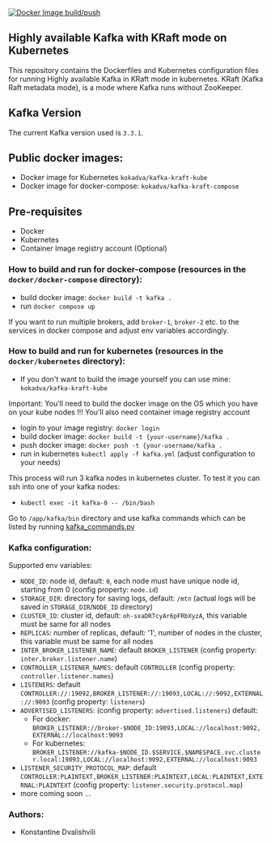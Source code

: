 [![Docker Image build/push](https://github.com/kokadva/highly-available-kafka-with-kraft/actions/workflows/docker-image.yml/badge.svg)](https://github.com/kokadva/highly-available-kafka-with-kraft/actions/workflows/docker-image.yml)

## Highly available Kafka with KRaft mode on Kubernetes

This repository contains the Dockerfiles and Kubernetes configuration files for running Highly available Kafka in
KRaft mode in kubernetes. KRaft (Kafka Raft metadata mode), is a mode where Kafka runs without ZooKeeper.

## Kafka Version

The current Kafka version used is `3.3.1`.

## Public docker images:

* Docker image for Kubernetes `kokadva/kafka-kraft-kube`
* Docker image for docker-compose: `kokadva/kafka-kraft-compose` 

## Pre-requisites

- Docker
- Kubernetes
- Container Image registry account (Optional)

### How to build and run for docker-compose (resources in the `docker/docker-compose` directory):

* build docker image: `docker build -t kafka .`
* run `docker compose up`

If you want to run multiple brokers, add `broker-1`, `broker-2` etc. to the services in docker compose and adjust env
variables accordingly.

### How to build and run for kubernetes (resources in the `docker/kubernetes` directory):

* If you don't want to build the image yourself you can use mine: `kokadva/kafka-kraft-kube`

Important: You'll need to build the docker image on the OS which you have on your kube nodes !!!
You'll also need container image registry account

* login to your image registry: `docker login`
* build docker image: `docker build -t {your-username}/kafka .`
* push docker image: `docker push -t {your-username/kafka .`
* run in kubernetes `kubectl apply -f kafka.yml` (adjust configuration to your needs)

This process will run 3 kafka nodes in kubernetes cluster. To test it you can ssh into one of your kafka nodes:

* `kubectl exec -it kafka-0 -- /bin/bash`

Go to `/app/kafka/bin` directory and use kafka commands which can be listed by
running [kafka_commands.py](kafka_commands.py)

### Kafka configuration:

Supported env variables:

* `NODE_ID`: node id, default: `0`, each node must have unique node id, starting from 0 (config property: `node.id`)
* `STORAGE_DIR`: directory for saving logs, default: `/mtn` (actual logs will be saved in `STORAGE_DIR`/`NODE_ID`
  directory)
* `CLUSTER_ID`: cluster id, default: `oh-sxaDRTcyAr6pFRbXyzA`, this variable must be same for all nodes
* `REPLICAS`: number of replicas, default: '1', number of nodes in the cluster, this variable must be same for all nodes
* `INTER_BROKER_LISTENER_NAME`: default `BROKER_LISTENER` (config property: `inter.broker.listener.name`)
* `CONTROLLER_LISTENER_NAMES`: default `CONTROLLER` (config property: `controller.listener.names`)
* `LISTENERS`: default `CONTROLLER://:19092,BROKER_LISTENER://:19093,LOCAL://:9092,EXTERNAL://:9093` (config
  property: `listeners`)
* `ADVERTISED_LISTENERS`: (config property: `advertised.listeners`) default:
    * For docker: `BROKER_LISTENER://broker-$NODE_ID:19093,LOCAL://localhost:9092,EXTERNAL://localhost:9093`
    * For
      kubernetes: `BROKER_LISTENER://kafka-$NODE_ID.$SERVICE.$NAMESPACE.svc.cluster.local:19093,LOCAL://localhost:9092,EXTERNAL://localhost:9093`
* `LISTENER_SECURITY_PROTOCOL_MAP`:
  default `CONTROLLER:PLAINTEXT,BROKER_LISTENER:PLAINTEXT,LOCAL:PLAINTEXT,EXTERNAL:PLAINTEXT` (config
  property: `listener.security.protocol.map`)
* more coming soon ...


### Authors:

* Konstantine Dvalishvili 

